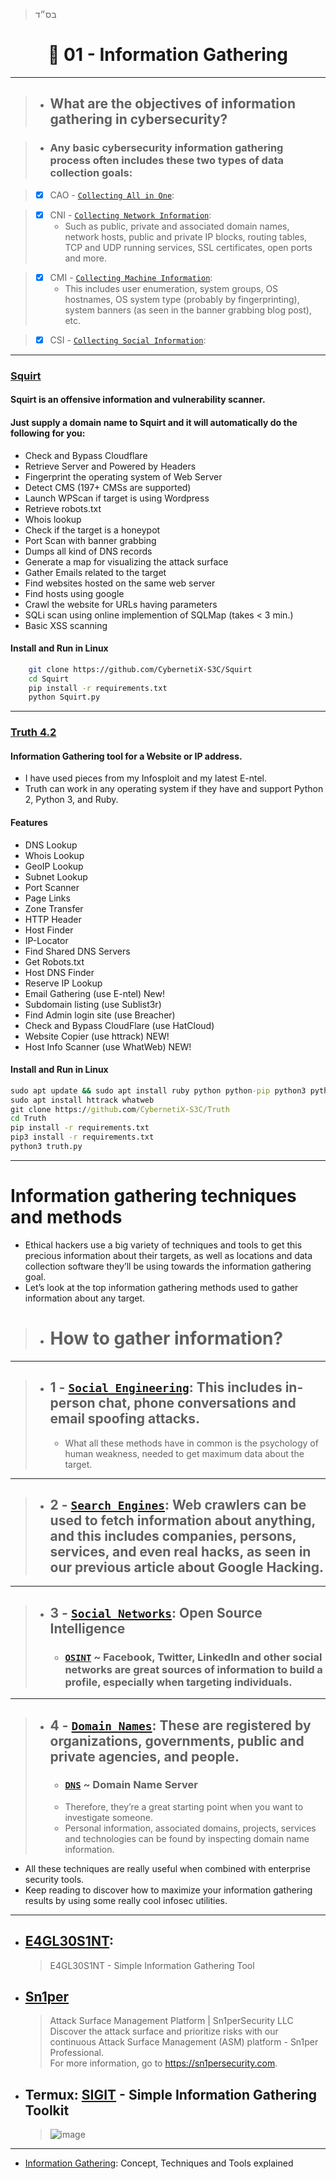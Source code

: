 > בס״ד
<div align="center">
    
# 🔸 01 - Information Gathering

</div>

---

> - ## **What are the objectives of information gathering in cybersecurity?**

> - ### Any basic cybersecurity information gathering process often includes these two types of data collection goals:

>   - [x] CAO - [`Collecting All in One`]():

>   - [x] CNI - [`Collecting Network Information`](): 
>       - Such as public, private and associated domain names, network hosts, public and private IP blocks, routing tables, TCP and UDP running services, SSL certificates, open ports and more.

>   - [x] CMI - [`Collecting Machine Information`]():  
>       - This includes user enumeration, system groups, OS hostnames, OS system type (probably by fingerprinting), system banners (as seen in the banner grabbing blog post), etc.

>   - [x] CSI - [`Collecting Social Information`]():  

---

### [Squirt](https://github.com/CybernetiX-S3C/Squirt)
#### Squirt is an offensive information and vulnerability scanner.
#### Just supply a domain name to **Squirt** and it will automatically do the following for you:

* Check and Bypass Cloudflare
* Retrieve Server and Powered by Headers
* Fingerprint the operating system of Web Server
* Detect CMS (197+ CMSs are supported)
* Launch WPScan if target is using Wordpress
* Retrieve robots.txt
* Whois lookup
* Check if the target is a honeypot
* Port Scan with banner grabbing
* Dumps all kind of DNS records
* Generate a map for visualizing the attack surface
* Gather Emails related to the target
* Find websites hosted on the same web server
* Find hosts using google
* Crawl the website for URLs having parameters
* SQLi scan using online implemention of SQLMap (takes < 3 min.)
* Basic XSS scanning

#### Install and Run in Linux 
```bash
    git clone https://github.com/CybernetiX-S3C/Squirt
    cd Squirt
    pip install -r requirements.txt
    python Squirt.py
  ```

---
### [Truth 4.2](https://github.com/CybernetiX-S3C/Truth)
#### Information Gathering tool for a Website or IP address. 
- I have used pieces from my Infosploit and my latest E-ntel. 
- Truth can work in any operating system if they have and support Python 2, Python 3, and Ruby.

#### Features
 * DNS Lookup 
 * Whois Lookup
 * GeoIP Lookup
 * Subnet Lookup
 * Port Scanner
 * Page Links
 * Zone Transfer
 * HTTP Header
 * Host Finder
 * IP-Locator
 * Find Shared DNS Servers
 * Get Robots.txt
 * Host DNS Finder
 * Reserve IP Lookup
 * Email Gathering (use E-ntel) New!
 * Subdomain listing (use Sublist3r)
 * Find Admin login site (use Breacher)
 * Check and Bypass CloudFlare (use HatCloud)
 * Website Copier (use httrack) NEW!
 * Host Info Scanner (use WhatWeb) NEW!
 
#### Install and Run in Linux 
```cmd
sudo apt update && sudo apt install ruby python python-pip python3 python3-pip
sudo apt install httrack whatweb
git clone https://github.com/CybernetiX-S3C/Truth
cd Truth
pip install -r requirements.txt
pip3 install -r requirements.txt
python3 truth.py
```
 
---


# Information gathering techniques and methods
- Ethical hackers use a big variety of techniques and tools to get this precious information about their targets, as well as locations and data collection software they’ll be using towards the information gathering goal.
- Let’s look at the top information gathering methods used to gather information about any target.
> - # How to gather information?

---

>   - ## 1 - [`Social Engineering`](): This includes in-person chat, phone conversations and email spoofing attacks. 
>        - What all these methods have in common is the psychology of human weakness, needed to get maximum data about the target.

---

>   - ## 2 - [`Search Engines`](): Web crawlers can be used to fetch information about anything, and this includes companies, persons, services, and even real hacks, as seen in our previous article about Google Hacking.

---

>   - ## 3 - [`Social Networks`](): Open Source Intelligence
>       - ### [`OSINT`]() ~ Facebook, Twitter, LinkedIn and other social networks are great sources of information to build a profile, especially when targeting individuals.

---

>   - ## 4 - [`Domain Names`](): These are registered by organizations, governments, public and private agencies, and people. 
>       - ### [`DNS`]() ~ Domain Name Server
>       - Therefore, they’re a great starting point when you want to investigate someone. 
>       - Personal information, associated domains, projects, services and technologies can be found by inspecting domain name information.

- All these techniques are really useful when combined with enterprise security tools. 
- Keep reading to discover how to maximize your information gathering results by using some really cool infosec utilities.

---

- ## [E4GL30S1NT](https://github.com/C0MPL3XDEV/E4GL30S1NT): 
    > E4GL30S1NT - Simple Information Gathering Tool
- ## [Sn1per](https://github.com/1N3/Sn1per)
    > Attack Surface Management Platform | Sn1perSecurity LLC <br> Discover the attack surface and prioritize risks with our continuous Attack Surface Management (ASM) platform - Sn1per Professional. <br> For more information, go to https://sn1persecurity.com.
- ## Termux: [SIGIT](https://github.com/termuxhackers-id/SIGIT) - Simple Information Gathering Toolkit
    > ![image](https://user-images.githubusercontent.com/51442719/173302950-284dad74-9623-4f64-a5e1-3e9877df2842.png)

---

- [Information Gathering](https://securitytrails.com/blog/information-gathering): Concept, Techniques and Tools explained

